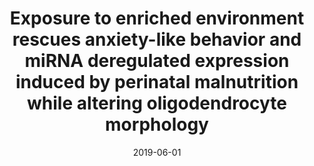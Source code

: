 ---
title: Exposure to enriched environment rescues anxiety-like behavior and miRNA deregulated expression induced by perinatal malnutrition while altering oligodendrocyte morphology
author: 
date: '2019-06-01'
slug: enriched-environment
categories:
  - Publication
tags:
  - early life stress
  - hypothalamus
  - prefrontal cortex
  - undernutrition
#authors:
#  - Berardino BG
#  - Chertoff M
#  - Gianatiempo O
#  - Alberca CD
#  - Priegue R
#  - Fiszbein A
#  - Long P
#  - Corfas G
#  - Cánepa ET
doi: 'https://doi.org/10.1145/3368555.3384453'
publishDate: '2020-04-03T16:08:45+10:00'
publication_types:
  - '2'
publication: '*Neuroscience*'
publication_short: '*Neuroscience*'
abstract: ''
summary: ''
featured: no
url_pdf: 
url_code: ~
url_dataset: ~
url_poster: ~
url_project: ~
url_slides: ~
url_source: ~
url_video: ~
image:
  caption: ''
focal_point: ''
preview_only: no
projects: []
slides: ''
---